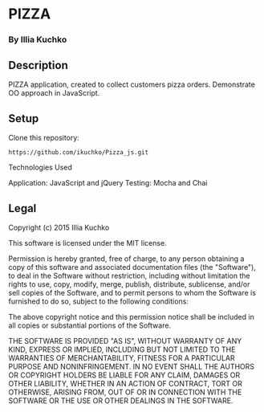 # PIZZA

##### 

### By Illia Kuchko

#####

## Description

PIZZA application, created to collect customers pizza orders. Demonstrate OO approach in JavaScript.

## Setup

Clone this repository:
```
https://github.com/ikuchko/Pizza_js.git
```

Technologies Used

Application: JavaScript and jQuery
Testing: Mocha and Chai

## Legal

Copyright (c) 2015 Illia Kuchko

This software is licensed under the MIT license.

Permission is hereby granted, free of charge, to any person obtaining a copy
of this software and associated documentation files (the "Software"), to deal
in the Software without restriction, including without limitation the rights
to use, copy, modify, merge, publish, distribute, sublicense, and/or sell
copies of the Software, and to permit persons to whom the Software is
furnished to do so, subject to the following conditions:

The above copyright notice and this permission notice shall be included in
all copies or substantial portions of the Software.

THE SOFTWARE IS PROVIDED "AS IS", WITHOUT WARRANTY OF ANY KIND, EXPRESS OR
IMPLIED, INCLUDING BUT NOT LIMITED TO THE WARRANTIES OF MERCHANTABILITY,
FITNESS FOR A PARTICULAR PURPOSE AND NONINFRINGEMENT. IN NO EVENT SHALL THE
AUTHORS OR COPYRIGHT HOLDERS BE LIABLE FOR ANY CLAIM, DAMAGES OR OTHER
LIABILITY, WHETHER IN AN ACTION OF CONTRACT, TORT OR OTHERWISE, ARISING FROM,
OUT OF OR IN CONNECTION WITH THE SOFTWARE OR THE USE OR OTHER DEALINGS IN
THE SOFTWARE.
